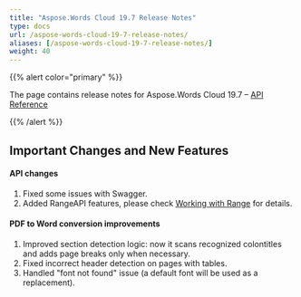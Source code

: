 ```yaml
---
title: "Aspose.Words Cloud 19.7 Release Notes"
type: docs
url: /aspose-words-cloud-19-7-release-notes/
aliases: [/aspose-words-cloud-19-7-release-notes/]
weight: 40
---
```


{{% alert color="primary" %}} 

The page contains release notes for Aspose.Words Cloud 19.7 – [API Reference](https://apireference.aspose.cloud/words/)

{{% /alert %}} 
## Important Changes and New Features
#### API changes
1. Fixed some issues with Swagger.
1. Added RangeAPI features, please check [Working with Range](/working-with-range/) for details.
#### PDF to Word conversion improvements
1. Improved section detection logic: now it scans recognized colontitles and adds page breaks only when necessary.
1. Fixed incorrect header detection on pages with tables.
1. Handled "font not found" issue (a default font will be used as a replacement).
